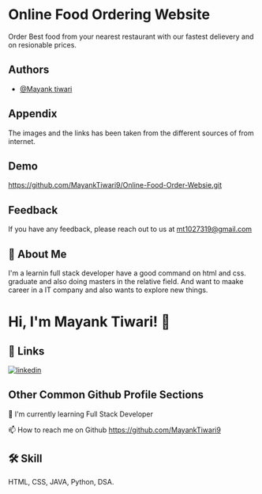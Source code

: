 
# Online Food Ordering Website

Order Best food from your nearest restaurant with our fastest delievery and on resionable prices.

## Authors

- [@Mayank tiwari](https://github.com/MayankTiwari9/Online-Food-Order-Websie.git)


## Appendix

The images and the links has been taken from the different sources of from internet.


## Demo

https://github.com/MayankTiwari9/Online-Food-Order-Websie.git


## Feedback

If you have any feedback, please reach out to us at mt1027319@gmail.com


## 🚀 About Me
I'm a learnin full stack developer have a good command on html and css. graduate and also doing masters in  the relative field. And want to maake career in a IT company and also wants to explore new things.


# Hi, I'm Mayank Tiwari! 👋


## 🔗 Links
[![linkedin](https://img.shields.io/badge/linkedin-0A66C2?style=for-the-badge&logo=linkedin&logoColor=white)](https://github.com/MayankTiwari9)

## Other Common Github Profile Sections

🧠 I'm currently learning Full Stack Developer


📫 How to reach me on Github https://github.com/MayankTiwari9


## 🛠 Skill
 HTML, CSS, JAVA, Python, DSA.

